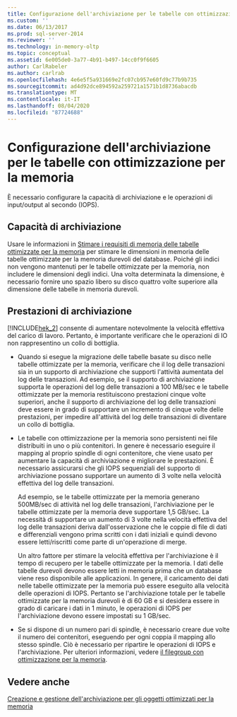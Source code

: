 ```yaml
---
title: Configurazione dell'archiviazione per le tabelle con ottimizzazione per la memoria | Microsoft Docs
ms.custom: ''
ms.date: 06/13/2017
ms.prod: sql-server-2014
ms.reviewer: ''
ms.technology: in-memory-oltp
ms.topic: conceptual
ms.assetid: 6e005de0-3a77-4b91-b497-14cc0f9f6605
author: CarlRabeler
ms.author: carlrab
ms.openlocfilehash: 4e6e5f5a931669e2fc07cb957e60fd9c77b9b735
ms.sourcegitcommit: ad4d92dce894592a259721a1571b1d8736abacdb
ms.translationtype: MT
ms.contentlocale: it-IT
ms.lasthandoff: 08/04/2020
ms.locfileid: "87724688"
---
```

# <a name="configuring-storage-for-memory-optimized-tables"></a>Configurazione dell'archiviazione per le tabelle con ottimizzazione per la memoria
  È necessario configurare la capacità di archiviazione e le operazioni di input/output al secondo (IOPS).  
  
## <a name="storage-capacity"></a>Capacità di archiviazione  
 Usare le informazioni in [Stimare i requisiti di memoria delle tabelle ottimizzate per la memoria](memory-optimized-tables.md) per stimare le dimensioni in memoria delle tabelle ottimizzate per la memoria durevoli del database. Poiché gli indici non vengono mantenuti per le tabelle ottimizzate per la memoria, non includere le dimensioni degli indici. Una volta determinata la dimensione, è necessario fornire uno spazio libero su disco quattro volte superiore alla dimensione delle tabelle in memoria durevoli.  
  
## <a name="storage-performance"></a>Prestazioni di archiviazione  
 [!INCLUDE[hek_2](../../includes/hek-2-md.md)] consente di aumentare notevolmente la velocità effettiva del carico di lavoro. Pertanto, è importante verificare che le operazioni di IO non rappresentino un collo di bottiglia.  
  
-   Quando si esegue la migrazione delle tabelle basate su disco nelle tabelle ottimizzate per la memoria, verificare che il log delle transazioni sia in un supporto di archiviazione che supporti l'attività aumentata del log delle transazioni. Ad esempio, se il supporto di archiviazione supporta le operazioni del log delle transazioni a 100 MB/sec e le tabelle ottimizzate per la memoria restituiscono prestazioni cinque volte superiori, anche il supporto di archiviazione del log delle transazioni deve essere in grado di supportare un incremento di cinque volte delle prestazioni, per impedire all'attività del log delle transazioni di diventare un collo di bottiglia.  
  
-   Le tabelle con ottimizzazione per la memoria sono persistenti nei file distribuiti in uno o più contenitori. In genere è necessario eseguire il mapping al proprio spindle di ogni contenitore, che viene usato per aumentare la capacità di archiviazione e migliorare le prestazioni. È necessario assicurarsi che gli IOPS sequenziali del supporto di archiviazione possano supportare un aumento di 3 volte nella velocità effettiva del log delle transazioni.  
  
     Ad esempio, se le tabelle ottimizzate per la memoria generano 500MB/sec di attività nel log delle transazioni, l'archiviazione per le tabelle ottimizzate per la memoria deve supportare 1,5 GB/sec. La necessità di supportare un aumento di 3 volte nella velocità effettiva del log delle transazioni deriva dall'osservazione che le coppie di file di dati e differenziali vengono prima scritti con i dati iniziali e quindi devono essere letti/riscritti come parte di un'operazione di merge.  
  
     Un altro fattore per stimare la velocità effettiva per l'archiviazione è il tempo di recupero per le tabelle ottimizzate per la memoria. I dati delle tabelle durevoli devono essere letti in memoria prima che un database viene reso disponibile alle applicazioni. In genere, il caricamento dei dati nelle tabelle ottimizzate per la memoria può essere eseguito alla velocità delle operazioni di IOPS. Pertanto se l'archiviazione totale per le tabelle ottimizzate per la memoria durevoli è di 60 GB e si desidera essere in grado di caricare i dati in 1 minuto, le operazioni di IOPS per l'archiviazione devono essere impostati su 1 GB/sec.  
  
-   Se si dispone di un numero pari di spindle, è necessario creare due volte il numero dei contenitori, eseguendo per ogni coppia il mapping allo stesso spindle. Ciò è necessario per ripartire le operazioni di IOPS e l'archiviazione. Per ulteriori informazioni, vedere [il filegroup con ottimizzazione per la memoria](the-memory-optimized-filegroup.md).  
  
## <a name="see-also"></a>Vedere anche  
 [Creazione e gestione dell'archiviazione per gli oggetti ottimizzati per la memoria](creating-and-managing-storage-for-memory-optimized-objects.md)  
  
  
